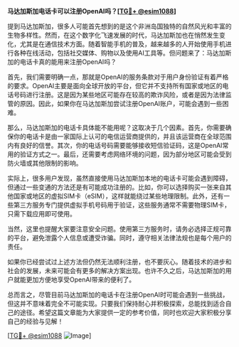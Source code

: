 **马达加斯加电话卡可以注册OpenAI吗？[[TG💪+ @esim1088](https://t.me/s/esim1088)]**

提到马达加斯加，很多人可能首先想到的是这个非洲岛国独特的自然风光和丰富的生物多样性。然而，在这个数字化飞速发展的时代，马达加斯加也在悄然发生变化，尤其是在通信技术方面。随着智能手机的普及，越来越多的人开始使用手机进行各种在线活动，包括社交媒体、购物以及使用AI工具等。但问题来了：马达加斯加的电话卡真的能用来注册OpenAI吗？

首先，我们需要明确一点，那就是OpenAI的服务条款对于用户身份验证有着严格的要求。OpenAI主要是面向全球开放的平台，但它并不支持所有国家或地区的电话号码进行注册。这是因为某些地区可能存在较高的欺诈风险，或者是因为法律监管的原因。因此，如果你在马达加斯加尝试注册OpenAI账户，可能会遇到一些困难。

那么，马达加斯加的电话卡具体能不能用呢？这取决于几个因素。首先，你需要确保你的电话卡是由一家国际上认可的电信运营商提供的，并且该运营商在全球范围内有良好的信誉。其次，你的电话号码需要能够接收短信验证码，这是OpenAI常用的验证方式之一。最后，还需要考虑网络环境的问题，因为部分地区可能会受到防火墙或其他限制的影响。

实际上，很多用户发现，虽然直接使用马达加斯加本地的电话卡可能会遇到障碍，但通过一些变通的方法还是有可能成功注册的。比如，你可以选择购买一张来自其他国家或地区的虚拟SIM卡（eSIM），这样就能绕过某些地理限制。此外，还有一些第三方服务专门提供虚拟手机号码用于验证，这些服务通常不需要物理SIM卡，只需下载应用即可使用。

当然，这里也提醒大家要注意安全问题。使用第三方服务时，请务必选择正规可靠的平台，避免泄露个人信息或遭受诈骗。同时，遵守相关法律法规也是每个用户的责任。

如果你已经尝试过上述方法但仍然无法顺利注册，也不要灰心。随着技术的进步和社会的发展，未来可能会有更多的解决方案出现。也许不久之后，马达加斯加的用户就能更加方便地享受OpenAI带来的便利了。

总而言之，尽管目前马达加斯加的电话卡在注册OpenAI时可能会遇到一些挑战，但这并不意味着完全不可能实现。只要我们保持耐心并积极探索，总能找到适合自己的途径。希望这篇文章能为大家提供一定的参考价值，同时也欢迎大家积极分享自己的经验与见解！

[[TG💪+ @esim1088](https://t.me/s/esim1088) ![Image](https://i.postimg.cc/4NQfJmqS/Snipaste-2025-05-13-00-14-12.png)]